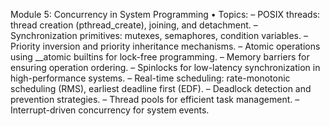 Module 5: Concurrency in System Programming
• Topics:
– POSIX threads: thread creation (pthread_create), joining, and detachment.
– Synchronization primitives: mutexes, semaphores, condition variables.
– Priority inversion and priority inheritance mechanisms.
– Atomic operations using __atomic builtins for lock-free programming.
– Memory barriers for ensuring operation ordering.
– Spinlocks for low-latency synchronization in high-performance systems.
– Real-time scheduling: rate-monotonic scheduling (RMS), earliest deadline first (EDF).
– Deadlock detection and prevention strategies.
– Thread pools for efficient task management.
– Interrupt-driven concurrency for system events.